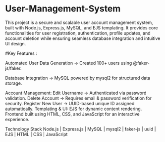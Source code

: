# User-Management-System
This project is a secure and scalable user account management system, built with Node.js, Express.js, MySQL, and EJS templating. It provides core functionalities for user registration, authentication, profile updates, and account deletion while ensuring seamless database integration and intuitive UI design.

#Key Features :

Automated User Data Generation → Created 100+ users using @faker-js/faker.

Database Integration → MySQL powered by mysql2 for structured data storage.

Account Management:
Edit Username → Authenticated via password validation.
Delete Account → Requires email & password verification for security.
Register New User → UUID-based unique ID assigned automatically.
Templating & UI:
EJS for dynamic content rendering.
Frontend built using HTML, CSS, and JavaScript for an interactive experience.

Technology Stack
Node.js  | Express.js  | MySQL | mysql2 | faker-js | uuid | EJS | HTML | CSS | JavaScript

